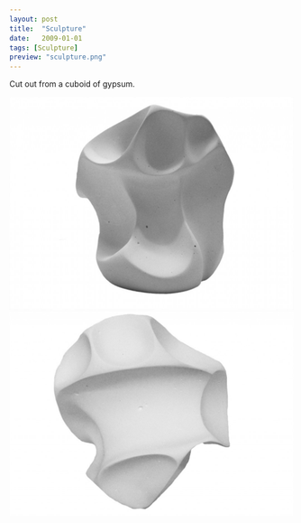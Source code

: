 ```yaml
---
layout: post
title:  "Sculpture"
date:   2009-01-01
tags: [Sculpture]
preview: "sculpture.png"
---
```


Cut out from a cuboid of gypsum.

![Sculpture](/img/posts/media/sculpture/Sculpture1.jpg)
![Sculpture](/img/posts/media/sculpture/Sculpture2.jpg)
